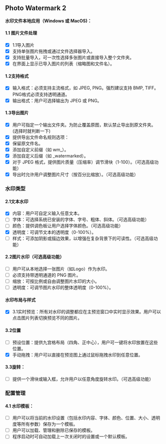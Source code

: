## Photo Watermark 2

**水印文件本地应用（Windows 或 MacOS)：**

#### 1.1 图片文件处理

* [X] 1.1导入图片
* [X] 支持单张图片拖拽或通过文件选择器导入。
* [X] 支持批量导入，可一次性选择多张图片或直接导入整个文件夹。
* [X] 在界面上显示已导入图片的列表（缩略图和文件名）。

#### 1.2支持格式

* [X] 输入格式：必须支持主流格式，如 JPEG, PNG。强烈建议支持 BMP, TIFF。PNG格式必须支持透明通道。
* [X] 输出格式：用户可选择输出为 JPEG 或 PNG。

#### 1.3导出图片

* [X] 用户可指定一个输出文件夹。为防止覆盖原图，默认禁止导出到原文件夹。(选择时就判断一下)
* [X] 提供导出文件命名规则选项：
* [X] 保留原文件名。
* [X] 添加自定义前缀（如 wm_）。
* [X] 添加自定义后缀（如 _watermarked）。
* [X] 对于 JPEG 格式，提供图片质量（压缩率）调节滑块（1-100）。（可选高级功能）
* [X] 导出时允许用户调整图片尺寸（按百分比缩放）。（可选高级功能）

### 水印类型

#### 2.1文本水印

* [X] 内容：用户可自定义输入任意文本。
* [ ] 字体：可选择系统已安装的字体、字号、粗体、斜体。（可选高级功能）
* [ ] 颜色：提供调色板让用户选择字体颜色。（可选高级功能）
* [X] 透明度：可调节文本的透明度（0-100%）。
* [ ] 样式：可添加阴影或描边效果，以增强在复杂背景下的可读性。（可选高级功能）

#### 2.2图片水印（可选高级功能）

* [ ] 用户可从本地选择一张图片（如Logo）作为水印。
* [ ] 必须支持带透明通道的 PNG 图片。
* [ ] 缩放：可按比例或自由调整图片水印的大小。
* [ ] 透明度：可调节图片水印的整体透明度（0-100%）。

#### 水印布局与样式

* [X] 3.1实时预览：所有对水印的调整都应在主预览窗口中实时显示效果。用户可以点击图片列表切换预览不同的图片。

#### 3.2位置

* [ ] 预设位置：提供九宫格布局（四角、正中心），用户可一键将水印放置在这些位置。
* [X] 手动拖拽：用户可以直接在预览图上通过鼠标拖拽水印到任意位置。

#### 3.3旋转：

* [ ] 提供一个滑块或输入框，允许用户以任意角度旋转水印。（可选高级功能）

### 配置管理

#### 4.1 水印模板：

* [ ] 用户可以将当前的水印设置（包括水印内容、字体、颜色、位置、大小、透明度等所有参数）保存为一个模板。
* [ ] 用户可以加载、管理和删除已保存的模板。
* [ ] 程序启动时可自动加载上一次关闭时的设置或一个默认模板。
